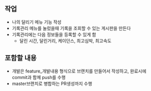 ## 작업
- 나의 달리기 메뉴 기능 작성
- 기록관리 메뉴를 눌렀을때 기록을 조회할 수 있는 게시판을 만든다
- 기록관리에는 다음 정보들을 등록할 수 있게 함
  - 달린 시간, 달린거리, 케이던스, 최고심박, 최고속도

## 포함할 내용
- 개발은 feature_개발내용 형식으로 브랜치를 만들어서 작성하고, 완료시에 commit과 함께 push를 수행
- master브랜치로 병합하는 PR생성까지 수행
